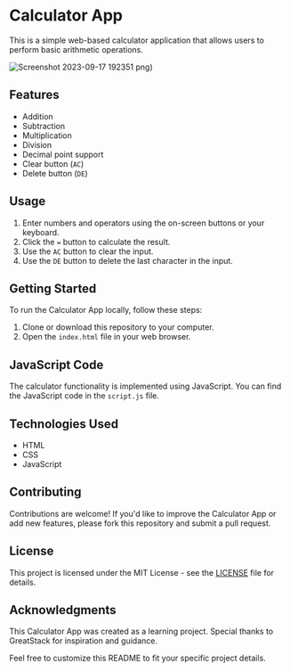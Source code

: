 # Calculator App

This is a simple web-based calculator application that allows users to perform basic arithmetic operations.

![Screenshot 2023-09-17 192351](https://github.com/YawBoah/Calculator/assets/126890146/85311743-0d78-446a-92ab-495043a25131)
png)

## Features
- Addition
- Subtraction
- Multiplication
- Division
- Decimal point support
- Clear button (`AC`)
- Delete button (`DE`)

## Usage
1. Enter numbers and operators using the on-screen buttons or your keyboard.
2. Click the `=` button to calculate the result.
3. Use the `AC` button to clear the input.
4. Use the `DE` button to delete the last character in the input.

## Getting Started
To run the Calculator App locally, follow these steps:

1. Clone or download this repository to your computer.
2. Open the `index.html` file in your web browser.

## JavaScript Code
The calculator functionality is implemented using JavaScript. You can find the JavaScript code in the `script.js` file.

## Technologies Used
- HTML
- CSS
- JavaScript

## Contributing
Contributions are welcome! If you'd like to improve the Calculator App or add new features, please fork this repository and submit a pull request.

## License
This project is licensed under the MIT License - see the [LICENSE](LICENSE) file for details.

## Acknowledgments

This Calculator App was created as a learning project. Special thanks to GreatStack for inspiration and guidance.

Feel free to customize this README to fit your specific project details.
